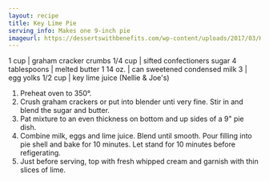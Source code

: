 ```yaml
---
layout: recipe
title: Key Lime Pie
serving_info: Makes one 9-inch pie
imageurl: https://dessertswithbenefits.com/wp-content/uploads/2017/03/Healthy-Key-Lime-Pie1-600x400.jpg
---
```

<!-- Ingredients -->

1 cup | graham cracker crumbs
1/4 cup | sifted confectioners sugar
4 tablespoons | melted butter
1 14 oz. | can sweetened condensed milk
3 | egg yolks
1/2 cup | key lime juice (Nellie & Joe's)

<!-- split -->
<!-- Steps -->
1. Preheat oven to 350°.
2. Crush graham crackers or put into blender unti very fine. Stir in and blend the sugar and butter.
3. Pat mixture to an even thickness on bottom and up sides of a 9" pie dish.
4. Combine milk, eggs and lime juice. Blend until smooth. Pour filling into pie shell and bake for 10 minutes. Let stand for 10 minutes before refigerating.
5. Just before serving, top with fresh whipped cream and garnish with thin slices of lime.

